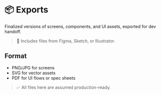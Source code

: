<!-- 
START OF: docs/design-assets/exports/README.md
Purpose: Store finalized design files ready for developer handoff.
Update Frequency: With each development-ready iteration.
-->

# 📦 Exports

Finalized versions of screens, components, and UI assets, exported for dev handoff.

> 📁 Includes files from Figma, Sketch, or Illustrator.

## Format

- PNG/JPG for screens
- SVG for vector assets
- PDF for UI flows or spec sheets

> ✅ All files here are assumed production-ready.

<!-- END OF: docs/design-assets/exports/README.md -->
